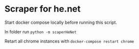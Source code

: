 # Scraper for he.net

Start docker compose locally before running this script.

In folder run `python -m scaperHeNet`

Retart all chrome instances with `docker-compose restart chrome`